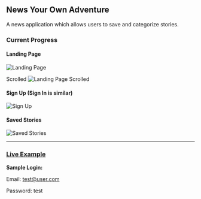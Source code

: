 ## News Your Own Adventure

A news application which allows users to save and categorize stories.


### Current Progress

#### Landing Page
![Landing Page](https://i.imgur.com/mbHZetk.png)

Scrolled
![Landing Page Scrolled](https://i.imgur.com/aNhXDxa.png)

#### Sign Up (Sign In is similar)
![Sign Up](https://i.imgur.com/Xt6eexZ.png)

#### Saved Stories
![Saved Stories](https://i.imgur.com/3laJFc3.png)

---

### **[Live Example](https://nyoa.herokuapp.com/)**

**Sample Login:**

Email: test@user.com

Password: test

